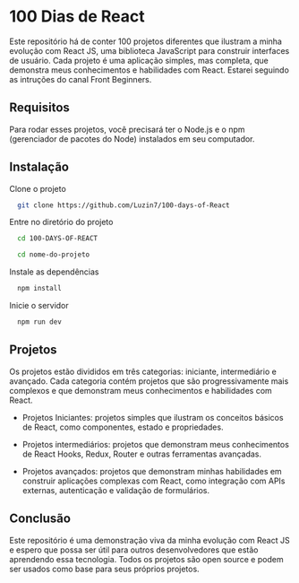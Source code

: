 
# 100 Dias de React

Este repositório há de conter 100 projetos diferentes que ilustram a minha evolução com React JS, uma biblioteca JavaScript para construir interfaces de usuário. Cada projeto é uma aplicação simples, mas completa, que demonstra meus conhecimentos e habilidades com React.
Estarei seguindo as intruções do canal Front Beginners.


## Requisitos

Para rodar esses projetos, você precisará ter o Node.js e o npm (gerenciador de pacotes do Node) instalados em seu computador.
## Instalação

Clone o projeto

```bash
  git clone https://github.com/Luzin7/100-days-of-React
```

Entre no diretório do projeto

```bash
  cd 100-DAYS-OF-REACT
```

```bash
  cd nome-do-projeto
```

Instale as dependências

```bash
  npm install
```

Inicie o servidor

```bash
  npm run dev
```


## Projetos

Os projetos estão divididos em três categorias: iniciante, intermediário e avançado. Cada categoria contém projetos que são progressivamente mais complexos e que demonstram meus conhecimentos e habilidades com React.

- Projetos Iniciantes: projetos simples que ilustram os conceitos básicos de React, como componentes, estado e propriedades.

- Projetos intermediários: projetos que demonstram meus conhecimentos de React Hooks, Redux, Router e outras ferramentas avançadas.

- Projetos avançados: projetos que demonstram minhas habilidades em construir aplicações complexas com React, como integração com APIs externas, autenticação e validação de formulários.


## Conclusão

Este repositório é uma demonstração viva da minha evolução com React JS e espero que possa ser útil para outros desenvolvedores que estão aprendendo essa tecnologia. Todos os projetos são open source e podem ser usados como base para seus próprios projetos.
